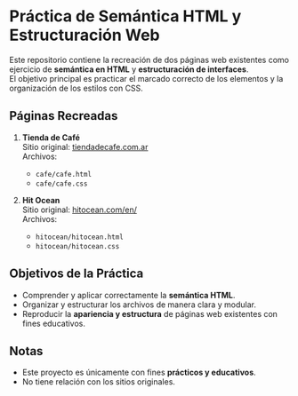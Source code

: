 # Práctica de Semántica HTML y Estructuración Web

Este repositorio contiene la recreación de dos páginas web existentes como ejercicio de **semántica en HTML** y **estructuración de interfaces**.  
El objetivo principal es practicar el marcado correcto de los elementos y la organización de los estilos con CSS.

## Páginas Recreadas

1. **Tienda de Café**  
   Sitio original: [tiendadecafe.com.ar](https://tiendadecafe.com.ar/)  
   Archivos:  
   - `cafe/cafe.html`  
   - `cafe/cafe.css`

2. **Hit Ocean**  
   Sitio original: [hitocean.com/en/](https://hitocean.com/en/)  
   Archivos:  
   - `hitocean/hitocean.html`  
   - `hitocean/hitocean.css`


## Objetivos de la Práctica

- Comprender y aplicar correctamente la **semántica HTML**.  
- Organizar y estructurar los archivos de manera clara y modular.  
- Reproducir la **apariencia y estructura** de páginas web existentes con fines educativos.  

## Notas

- Este proyecto es únicamente con fines **prácticos y educativos**.  
- No tiene relación con los sitios originales.  
